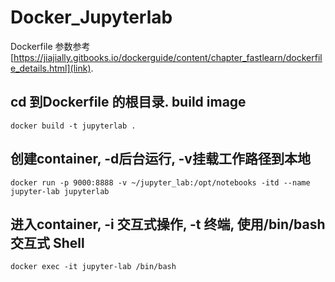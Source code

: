 # Docker_Jupyterlab
Dockerfile 参数参考 [https://jiajially.gitbooks.io/dockerguide/content/chapter_fastlearn/dockerfile_details.html](link).
## cd 到Dockerfile 的根目录. build image
```
docker build -t jupyterlab .
```

## 创建container, -d后台运行, -v挂载工作路径到本地
```
docker run -p 9000:8888 -v ~/jupyter_lab:/opt/notebooks -itd --name jupyter-lab jupyterlab
```

## 进入container, -i 交互式操作, -t 终端, 使用/bin/bash 交互式 Shell
```
docker exec -it jupyter-lab /bin/bash
```
